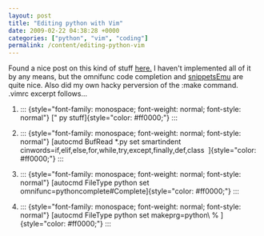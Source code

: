 ```yaml
---
layout: post
title: "Editing python with Vim"
date: 2009-02-22 04:38:28 +0000
categories: ["python", "vim", "coding"]
permalink: /content/editing-python-vim
---
```




Found a nice post on this kind of stuff
[here.](http://blog.sontek.net/2008/05/11/python-with-a-modular-ide-vim/)
I haven\'t implemented all of it by any means, but the omnifunc code
completion and
[snippetsEmu](http://www.vim.org/scripts/script.php?script_id=1318) are
quite nice. Also did my own hacky perversion of the :make command.
.vimrc excerpt follows\...



1.  ::: {style="font-family: monospace; font-weight: normal; font-style: normal"}
    [\" py stuff]{style="color: #ff0000;"}
    :::

2.  ::: {style="font-family: monospace; font-weight: normal; font-style: normal"}
    [autocmd BufRead \*.py set smartindent
    cinwords=if,elif,else,for,while,try,except,finally,def,class
     ]{style="color: #ff0000;"}
    :::

3.  ::: {style="font-family: monospace; font-weight: normal; font-style: normal"}
    [autocmd FileType python set
    omnifunc=pythoncomplete\#Complete]{style="color: #ff0000;"}
    :::

4.  ::: {style="font-family: monospace; font-weight: normal; font-style: normal"}
    [autocmd FileType python set makeprg=python\\ %
    ]{style="color: #ff0000;"}
    :::






